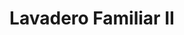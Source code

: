 ---
title: "Lavadero Familiar II"
url: /ciudad-autonoma-de-buenos-aires/lavadero-familiar-ii/
shop: Wäscherei
---